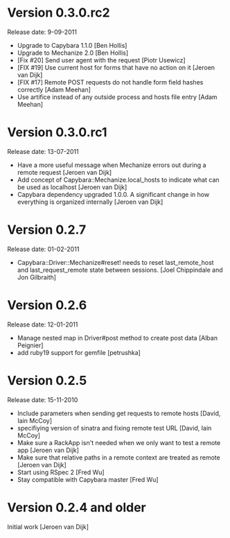 # Version 0.3.0.rc2
Release date: 9-09-2011

- Upgrade to Capybara 1.1.0 [Ben Hollis]
- Upgrade to Mechanize 2.0 [Ben Hollis]
- [Fix #20] Send user agent with the request [Piotr Usewicz]
- [FIX #19] Use current host for forms that have no action on it [Jeroen van Dijk]
- [FIX #17] Remote POST requests do not handle form field hashes correctly [Adam Meehan]
- Use artifice instead of any outside process and hosts file entry [Adam Meehan]

# Version 0.3.0.rc1
Release date: 13-07-2011

- Have a more useful message when Mechanize errors out during a remote request [Jeroen van Dijk]
- Add concept of Capybara::Mechanize.local_hosts to indicate what can be used as localhost [Jeroen van Dijk]
- Capybara dependency upgraded 1.0.0. A significant change in how everything is organized internally [Jeroen van Dijk]

# Version 0.2.7
Release date: 01-02-2011

- Capybara::Driver::Mechanize#reset! needs to reset last_remote_host and last_request_remote state between sessions. [Joel Chippindale and Jon Gilbraith]

# Version 0.2.6
Release date: 12-01-2011

- Manage nested map in Driver#post method to create post data [Alban Peignier]
- add ruby19 support for gemfile [petrushka]

# Version 0.2.5
Release date: 15-11-2010

- Include parameters when sending get requests to remote hosts [David, Iain McCoy]
- specifiying version of sinatra and fixing remote test URL [David, Iain McCoy]
- Make sure a RackApp isn't needed when we only want to test a remote app [Jeroen van Dijk]
- Make sure that relative paths in a remote context are treated as remote [Jeroen van Dijk]
- Start using RSpec 2 [Fred Wu]
- Stay compatible with Capybara master [Fred Wu]

# Version 0.2.4 and older

Initial work [Jeroen van Dijk]